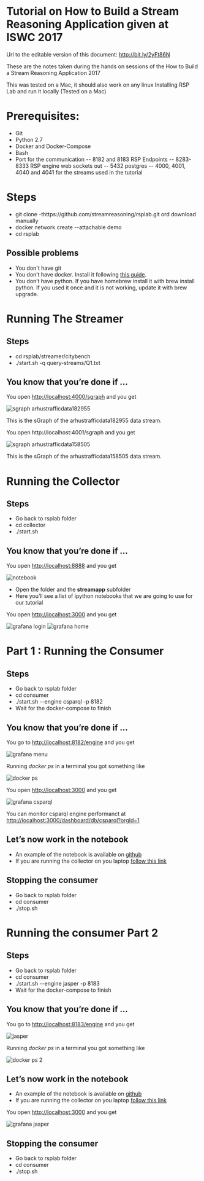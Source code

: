 # Tutorial on How to Build a Stream Reasoning Application given at ISWC 2017
Url to the editable version of this document: http://bit.ly/2yFt86N

These are the notes taken during the hands on sessions of the How to Build a Stream Reasoning Application 2017

This was tested on a Mac, it should also work on any linux
Installing RSP Lab and run it locally (Tested on a Mac)

# Prerequisites:
- Git
- Python 2.7
- Docker and Docker-Compose
- Bash
- Port for the communication
   -- 8182 and 8183 RSP Endpoints
   -- 8283-8333 RSP engine web sockets out
   -- 5432 postgres
   -- 4000, 4001, 4040 and 4041 for the streams used in the tutorial

# Steps
- git clone -thttps://github.com/streamreasoning/rsplab.git ord download manually
- docker network create --attachable  demo
- cd rsplab

## Possible problems
- You don't have git
- You don’t have docker. Install it following [this guide](https://docs.docker.com/engine/installation/). 
- You don’t have python. If you have homebrew install it with brew install python. If you used it once and it is not working, update it with brew upgrade.

# Running The Streamer

## Steps
- cd rsplab/streamer/citybench
- ./start.sh -q query-streams/Q1.txt

## You know that you’re done if …

You open [http://localhost:4000/sgraph](http://localhost:4000/sgraph) and you get

![sgraph arhustrafficdata182955](./images/image9.png) 

This is the sGraph of the arhustrafficdata182955 data stream.

You open http://localhost:4001/sgraph and you get
  
![sgraph arhustrafficdata158505](./images/image1.png) 

This is the sGraph of the arhustrafficdata158505 data stream.


# Running the Collector

## Steps


- Go back to rsplab folder 
- cd collector
- ./start.sh

## You know that you’re done if …

You open [http://localhost:8888](http://localhost:8888)  and you get

![notebook](./images/image3.png)

- Open the folder and the **streamapp** subfolder
- Here you’ll see a list of ipython notebooks that we are going to use for our tutorial

You open [http://localhost:3000](http://localhost:3000) and you get

![grafana login](./images/image4.png) 
![grafana home](./images/image8.png)

# Part 1 : Running the Consumer 

## Steps
- Go back to rsplab folder
- cd consumer
- ./start.sh --engine csparql -p 8182 
- Wait for the docker-compose to finish

## You know that you’re done if …

You go to [http://localhost:8182/engine](http://localhost:8182/engine) and you get

![grafana menu](./images/image2.png)

Running *docker ps* in a terminal you got something like

![docker ps](./images/image7.png) 

You open [http://localhost:3000](http://localhost:3000) and you get

![grafana csparql](./images/image11.png) 

You can monitor csparql engine performanct at [http://localhost:3000/dashboard/db/csparql?orgId=1](http://localhost:3000/dashboard/db/csparql?orgId=1)

## Let’s now work in the notebook

- An example of the notebook is available on [github](https://github.com/streamreasoning/rsplab/blob/tutorial/collector/lab/streamapp/StreamApp%20-%20Part%201%20-%20%20RDF%20Stream%20Processing%20with%20the%20CSPARQL%20engine.ipynb)
- If you are running the collector on you laptop [follow this link](http://localhost:8888/notebooks/work/streamapp/StreamApp%20-%20Part%202%20-%20Stream%20Reasoning%20Streams%20With%20Jasper.ipynb)

## Stopping the consumer 

- Go back to rsplab folder
- cd consumer
- ./stop.sh

# Running the consumer Part 2

## Steps
- Go back to rsplab folder
- cd consumer
- ./start.sh --engine jasper -p 8183
- Wait for the docker-compose to finish

## You know that you’re done if …

You go to [http://localhost:8183/engine](http://localhost:8183/engine) and you get


![jasper](./images/image10.png)

Running *docker ps* in a terminal you got something like

![docker ps 2](./images/image6.png)


## Let’s now work in the notebook

- An example of the notebook is available on [github](https://github.com/streamreasoning/rsplab/blob/tutorial/collector/lab/streamapp/Observing%20The%20Output%20-%20Part%202.ipynb)
- If you are running the collector on you laptop [follow this link](http://localhost:8888/notebooks/work/streamapp/StreamApp%20-%20Part%202%20-%20Stream%20Reasoning%20Streams%20With%20Jasper.ipynb)

You open [http://localhost:3000](http://localhost:3000) and you get

![grafana jasper](./images/image5.png) 

## Stopping the consumer 

- Go back to rsplab folder
- cd consumer
- ./stop.sh
